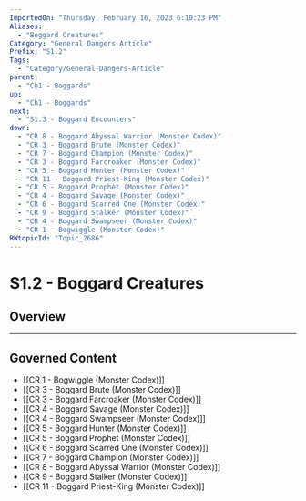 ```yaml
---
ImportedOn: "Thursday, February 16, 2023 6:10:23 PM"
Aliases:
  - "Boggard Creatures"
Category: "General Dangers Article"
Prefix: "S1.2"
Tags:
  - "Category/General-Dangers-Article"
parent:
  - "Ch1 - Boggards"
up:
  - "Ch1 - Boggards"
next:
  - "S1.3 - Boggard Encounters"
down:
  - "CR 8 - Boggard Abyssal Warrior (Monster Codex)"
  - "CR 3 - Boggard Brute (Monster Codex)"
  - "CR 7 - Boggard Champion (Monster Codex)"
  - "CR 3 - Boggard Farcroaker (Monster Codex)"
  - "CR 5 - Boggard Hunter (Monster Codex)"
  - "CR 11 - Boggard Priest-King (Monster Codex)"
  - "CR 5 - Boggard Prophet (Monster Codex)"
  - "CR 4 - Boggard Savage (Monster Codex)"
  - "CR 6 - Boggard Scarred One (Monster Codex)"
  - "CR 9 - Boggard Stalker (Monster Codex)"
  - "CR 4 - Boggard Swampseer (Monster Codex)"
  - "CR 1 - Bogwiggle (Monster Codex)"
RWtopicId: "Topic_2686"
---
```

# S1.2 - Boggard Creatures
## Overview
---
## Governed Content
- [[CR 1 - Bogwiggle (Monster Codex)]]
- [[CR 3 - Boggard Brute (Monster Codex)]]
- [[CR 3 - Boggard Farcroaker (Monster Codex)]]
- [[CR 4 - Boggard Savage (Monster Codex)]]
- [[CR 4 - Boggard Swampseer (Monster Codex)]]
- [[CR 5 - Boggard Hunter (Monster Codex)]]
- [[CR 5 - Boggard Prophet (Monster Codex)]]
- [[CR 6 - Boggard Scarred One (Monster Codex)]]
- [[CR 7 - Boggard Champion (Monster Codex)]]
- [[CR 8 - Boggard Abyssal Warrior (Monster Codex)]]
- [[CR 9 - Boggard Stalker (Monster Codex)]]
- [[CR 11 - Boggard Priest-King (Monster Codex)]]

